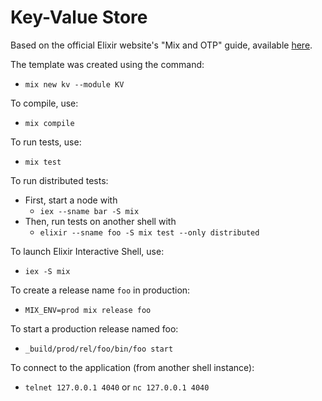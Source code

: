 # Key-Value Store

Based on the official Elixir website's "Mix and OTP" guide, 
available <a href="https://elixir-lang.org/getting-started/introduction.html">here</a>.

The template was created using the command:
- `mix new kv --module KV`

To compile, use:
- `mix compile`

To run tests, use:
- `mix test`

To run distributed tests:
- First, start a node with 
  - `iex --sname bar -S mix`
- Then, run tests on another shell with 
  - `elixir --sname foo -S mix test --only distributed`

To launch Elixir Interactive Shell, use:
- `iex -S mix`

To create a release name `foo` in production:
- `MIX_ENV=prod mix release foo`

To start a production release named foo:
- `_build/prod/rel/foo/bin/foo start`

To connect to the application (from another shell instance):
- `telnet 127.0.0.1 4040` or `nc 127.0.0.1 4040`